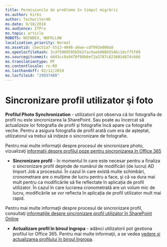 ```yaml
---
title: Permisiunile de probleme în timpul migrării
ms.author: kirks
author: Techwriter40
ms.date: 9/18/2018
ms.audience: ITPro
ms.topic: article
ROBOTS: NOINDEX, NOFOLLOW
localization_priority: Normal
ms.assetid: cbec51a7-5513-4848-a9ae-cdf993e000a8
ms.openlocfilehash: 3cdf5909595b5b1fac9aeb00865546c1dcff5f09
ms.sourcegitcommit: dd43cc0a9470f98b8ef2a3787c823801d674c666
ms.translationtype: MT
ms.contentlocale: ro-RO
ms.lasthandoff: 02/12/2019
ms.locfileid: "29937488"
---
```

# <a name="user-profile-and-photo-synchronization"></a>Sincronizare profil utilizator şi foto

 **Profilul Photo Synchronization** - utilizatorii pot observa că lor fotografia de profil nu este sincronizarea la SharePoint. Sau poate au încercat să actualizeze lor fotografia de profil şi fotografie încă apare ca fotografie veche. Pentru a asigura fotografia de profil arată cum era de aşteptat, utilizatorul va trebui să iniţieze o sincronizare de fotografie. 
  
Pentru mai multe informaţii despre procesul de sincronizare photo, vizualizaţi [informaţii despre profilul poze pentru sincronizarea în Office 365](https://go.microsoft.com/fwlink/?linkid=2022634)
  
- **Sincronizare profil** - în momentul în care este necesar pentru a finaliza o sincronizare profil depinde de numărul de modificări (de lucru) AD Import Job a procesului. În cazul în care există multe schimbări, cronometrare are o mulţime de lucru pentru a face, şi că va dura mai mult pentru ca modificările să fie reflectate în aplicația de profil utilizator. În cazul în care lucrarea cronometrată are un volum mic de lucru, modificările se vor reflecta în aplicația de profil utilizator mult mai rapid. 
  
Pentru mai multe informaţii despre procesul de sincronizare profil, consultaţi [informaţiile despre sincronizare profil utilizator în SharePoint Online](https://go.microsoft.com/fwlink/?linkid=2022639)
    
- **Actualizare profil în biroul îngropa** - adânci utilizatorii pot gestiona profilul lor Office 365. Pentru mai multe informaţii, a se vedea [vedere şi actualizarea profilului în biroul îngropa](https://support.office.com/article/View-and-update-your-profile-in-Office-Delve-4e84343b-eedf-45a1-aeb9-8627ccca14ba).
    

